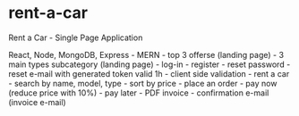 # rent-a-car
 Rent a Car - Single Page Application

 React, Node, MongoDB, Express - MERN
	- top 3 offerse (landing page)
	- 3 main types subcategory (landing page)
	- log-in
	- register
	- reset password
	- reset e-mail with generated token valid 1h
	- client side validation
	- rent a car 
	- search by name, model, type
	- sort by price
	- place an order
	- pay now (reduce price with 10%)
	- pay later
	- PDF invoice
	- confirmation e-mail (invoice e-mail)
